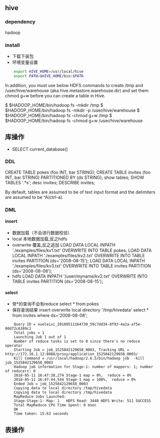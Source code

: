 ## hive
### dependency
hadoop

### install
- 下载下装包
- 环境变量设置
```bash
    export HIVE_HOME=/usr/local/hive
    export PATH=$HIVE_HOME/bin:$PATH
```

In addition, you must use below HDFS commands to create /tmp and /user/hive/warehouse (aka hive.metastore.warehouse.dir) and set them chmod g+w before you can create a table in Hive.

  $ $HADOOP_HOME/bin/hadoop fs -mkdir     /tmp
  $ $HADOOP_HOME/bin/hadoop fs -mkdir -p      /user/hive/warehouse
  $ $HADOOP_HOME/bin/hadoop fs -chmod g+w   /tmp
  $ $HADOOP_HOME/bin/hadoop fs -chmod g+w   /user/hive/warehouse
  

## 库操作
- SELECT current_database()
### DDL
CREATE TABLE pokes (foo INT, bar STRING);
CREATE TABLE invites (foo INT, bar STRING) PARTITIONED BY (ds STRING);
show tables;
SHOW TABLES '.*s';
desc invites;
DESCRIBE invites;

By default, tables are assumed to be of text input format and the delimiters are assumed to be ^A(ctrl-a).

### DML
#### insert
- 数据加载（不会进行数据校验）
- local 本地数据加载,反之hdfs 
- overwrite 覆盖,反之追加
LOAD DATA LOCAL INPATH './examples/files/kv1.txt' OVERWRITE INTO TABLE pokes;
LOAD DATA LOCAL INPATH './examples/files/kv2.txt' OVERWRITE INTO TABLE invites PARTITION (ds='2008-08-15');
 LOAD DATA LOCAL INPATH './examples/files/kv3.txt' OVERWRITE INTO TABLE invites PARTITION (ds='2008-08-08');
- hdfs
LOAD DATA INPATH '/user/myname/kv2.txt' OVERWRITE INTO TABLE invites PARTITION (ds='2008-08-15');


#### select
- 带*的查询不会有reduce
select * from pokes
- 保存查询结果
insert overwrite local directory '/tmp/hivedata' select * from invites where ds='2008-08-08';
```result
    Query ID = xueleixi_20180511164730_59c7dd34-8f93-4a2a-af5e-00d72c6389c1
    Total jobs = 1
    Launching Job 1 out of 1
    Number of reduce tasks is set to 0 since there's no reduce operator
    Starting Job = job_1525842129658_0003, Tracking URL = http://172.16.1.12:8088/proxy/application_1525842129658_0003/
    Kill Command = /usr/local/hadoop/2.6.5/bin/hadoop job  -kill job_1525842129658_0003
    Hadoop job information for Stage-1: number of mappers: 1; number of reducers: 0
    2018-05-11 16:47:38,274 Stage-1 map = 0%,  reduce = 0%
    2018-05-11 16:47:44,544 Stage-1 map = 100%,  reduce = 0%
    Ended Job = job_1525842129658_0003
    Copying data to local directory /tmp/hivedata
    Copying data to local directory /tmp/hivedata
    MapReduce Jobs Launched:
    Stage-Stage-1: Map: 1   HDFS Read: 3440 HDFS Write: 511 SUCCESS
    Total MapReduce CPU Time Spent: 0 msec
    OK
    Time taken: 15.63 seconds
```

## 表操作

